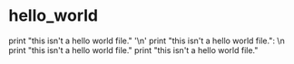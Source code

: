 # hello_world
print "this isn't a hello world file." '\n'
print "this isn't a hello world file.": \n
print "this isn't a hello world file."
print "this isn't a hello world file."

